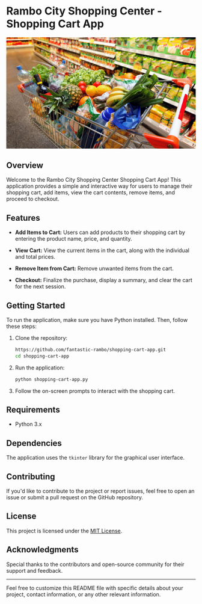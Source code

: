 
# Rambo City Shopping Center - Shopping Cart App


![Shopping Cart App](https://github.com/fantastic-rambo/shopping-cart-app/blob/main/image/shopping-cart.png)

## Overview

Welcome to the Rambo City Shopping Center Shopping Cart App! This application provides a simple and interactive way for users to manage their shopping cart, add items, view the cart contents, remove items, and proceed to checkout.


## Features

- **Add Items to Cart:** Users can add products to their shopping cart by entering the product name, price, and quantity.

- **View Cart:** View the current items in the cart, along with the individual and total prices.

- **Remove Item from Cart:** Remove unwanted items from the cart.

- **Checkout:** Finalize the purchase, display a summary, and clear the cart for the next session.

## Getting Started

To run the application, make sure you have Python installed. Then, follow these steps:

1. Clone the repository:

   ```bash
   https://github.com/fantastic-rambo/shopping-cart-app.git
   cd shopping-cart-app
   ```

2. Run the application:

   ```bash
   python shopping-cart-app.py
   ```

3. Follow the on-screen prompts to interact with the shopping cart.

## Requirements

- Python 3.x

## Dependencies

The application uses the `tkinter` library for the graphical user interface.

## Contributing

If you'd like to contribute to the project or report issues, feel free to open an issue or submit a pull request on the GitHub repository.

## License

This project is licensed under the [MIT License](LICENSE.md).

## Acknowledgments

Special thanks to the contributors and open-source community for their support and feedback.

---

Feel free to customize this README file with specific details about your project, contact information, or any other relevant information.
